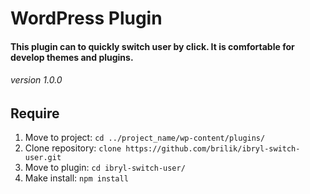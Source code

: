 # WordPress Plugin
#### This plugin can to quickly switch user by click. It is comfortable for develop themes and plugins.
###### version 1.0.0

## Require
1. Move to project: `cd ../project_name/wp-content/plugins/`
2. Clone repository: `clone https://github.com/brilik/ibryl-switch-user.git`
3. Move to plugin: `cd ibryl-switch-user/`
4. Make install: `npm install`